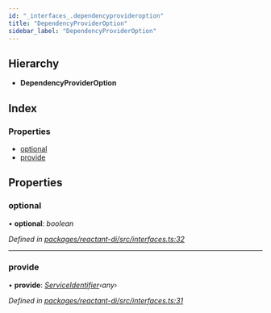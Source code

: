 ```yaml
---
id: "_interfaces_.dependencyprovideroption"
title: "DependencyProviderOption"
sidebar_label: "DependencyProviderOption"
---
```


## Hierarchy

* **DependencyProviderOption**

## Index

### Properties

* [optional](_interfaces_.dependencyprovideroption.md#optional)
* [provide](_interfaces_.dependencyprovideroption.md#provide)

## Properties

###  optional

• **optional**: *boolean*

*Defined in [packages/reactant-di/src/interfaces.ts:32](https://github.com/unadlib/reactant/blob/31e722a/packages/reactant-di/src/interfaces.ts#L32)*

___

###  provide

• **provide**: *[ServiceIdentifier](../modules/_interfaces_.md#serviceidentifier)‹any›*

*Defined in [packages/reactant-di/src/interfaces.ts:31](https://github.com/unadlib/reactant/blob/31e722a/packages/reactant-di/src/interfaces.ts#L31)*
